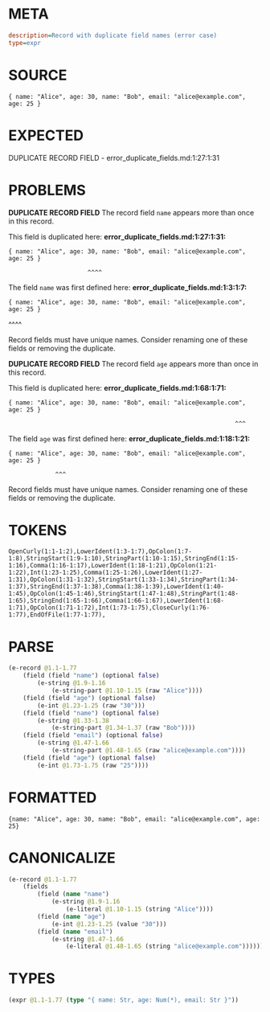 # META
~~~ini
description=Record with duplicate field names (error case)
type=expr
~~~
# SOURCE
~~~roc
{ name: "Alice", age: 30, name: "Bob", email: "alice@example.com", age: 25 }
~~~
# EXPECTED
DUPLICATE RECORD FIELD - error_duplicate_fields.md:1:27:1:31
# PROBLEMS
**DUPLICATE RECORD FIELD**
The record field ``name`` appears more than once in this record.

This field is duplicated here:
**error_duplicate_fields.md:1:27:1:31:**
```roc
{ name: "Alice", age: 30, name: "Bob", email: "alice@example.com", age: 25 }
```
                          ^^^^

The field ``name`` was first defined here:
**error_duplicate_fields.md:1:3:1:7:**
```roc
{ name: "Alice", age: 30, name: "Bob", email: "alice@example.com", age: 25 }
```
  ^^^^

Record fields must have unique names. Consider renaming one of these fields or removing the duplicate.

**DUPLICATE RECORD FIELD**
The record field ``age`` appears more than once in this record.

This field is duplicated here:
**error_duplicate_fields.md:1:68:1:71:**
```roc
{ name: "Alice", age: 30, name: "Bob", email: "alice@example.com", age: 25 }
```
                                                                   ^^^

The field ``age`` was first defined here:
**error_duplicate_fields.md:1:18:1:21:**
```roc
{ name: "Alice", age: 30, name: "Bob", email: "alice@example.com", age: 25 }
```
                 ^^^

Record fields must have unique names. Consider renaming one of these fields or removing the duplicate.

# TOKENS
~~~zig
OpenCurly(1:1-1:2),LowerIdent(1:3-1:7),OpColon(1:7-1:8),StringStart(1:9-1:10),StringPart(1:10-1:15),StringEnd(1:15-1:16),Comma(1:16-1:17),LowerIdent(1:18-1:21),OpColon(1:21-1:22),Int(1:23-1:25),Comma(1:25-1:26),LowerIdent(1:27-1:31),OpColon(1:31-1:32),StringStart(1:33-1:34),StringPart(1:34-1:37),StringEnd(1:37-1:38),Comma(1:38-1:39),LowerIdent(1:40-1:45),OpColon(1:45-1:46),StringStart(1:47-1:48),StringPart(1:48-1:65),StringEnd(1:65-1:66),Comma(1:66-1:67),LowerIdent(1:68-1:71),OpColon(1:71-1:72),Int(1:73-1:75),CloseCurly(1:76-1:77),EndOfFile(1:77-1:77),
~~~
# PARSE
~~~clojure
(e-record @1.1-1.77
	(field (field "name") (optional false)
		(e-string @1.9-1.16
			(e-string-part @1.10-1.15 (raw "Alice"))))
	(field (field "age") (optional false)
		(e-int @1.23-1.25 (raw "30")))
	(field (field "name") (optional false)
		(e-string @1.33-1.38
			(e-string-part @1.34-1.37 (raw "Bob"))))
	(field (field "email") (optional false)
		(e-string @1.47-1.66
			(e-string-part @1.48-1.65 (raw "alice@example.com"))))
	(field (field "age") (optional false)
		(e-int @1.73-1.75 (raw "25"))))
~~~
# FORMATTED
~~~roc
{name: "Alice", age: 30, name: "Bob", email: "alice@example.com", age: 25}
~~~
# CANONICALIZE
~~~clojure
(e-record @1.1-1.77
	(fields
		(field (name "name")
			(e-string @1.9-1.16
				(e-literal @1.10-1.15 (string "Alice"))))
		(field (name "age")
			(e-int @1.23-1.25 (value "30")))
		(field (name "email")
			(e-string @1.47-1.66
				(e-literal @1.48-1.65 (string "alice@example.com"))))))
~~~
# TYPES
~~~clojure
(expr @1.1-1.77 (type "{ name: Str, age: Num(*), email: Str }"))
~~~
